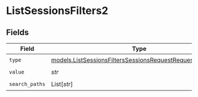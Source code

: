 # ListSessionsFilters2


## Fields

| Field                                                                                                                        | Type                                                                                                                         | Required                                                                                                                     | Description                                                                                                                  |
| ---------------------------------------------------------------------------------------------------------------------------- | ---------------------------------------------------------------------------------------------------------------------------- | ---------------------------------------------------------------------------------------------------------------------------- | ---------------------------------------------------------------------------------------------------------------------------- |
| `type`                                                                                                                       | [models.ListSessionsFiltersSessionsRequestRequestBody2Type](../models/listsessionsfilterssessionsrequestrequestbody2type.md) | :heavy_check_mark:                                                                                                           | N/A                                                                                                                          |
| `value`                                                                                                                      | *str*                                                                                                                        | :heavy_check_mark:                                                                                                           | N/A                                                                                                                          |
| `search_paths`                                                                                                               | List[*str*]                                                                                                                  | :heavy_check_mark:                                                                                                           | N/A                                                                                                                          |